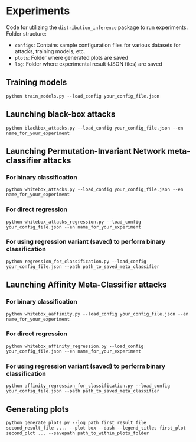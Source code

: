# Experiments

Code for utilizing the `distribution_inference` package to run experiments.
Folder structure:

- `configs`: Contains sample configuration files for various datasets for attacks, training models, etc.
- `plots`: Folder where generated plots are saved
- `log`: Folder where experimental result (JSON files) are saved

## Training models

`python train_models.py --load_config your_config_file.json`

## Launching black-box attacks

`python blackbox_attacks.py --load_config your_config_file.json --en name_for_your_experiment`

## Launching Permutation-Invariant Network meta-classifier attacks

### For binary classification

`python whitebox_attacks.py --load_config your_config_file.json --en name_for_your_experiment`

### For direct regression

`python whitebox_attacks_regression.py --load_config your_config_file.json --en name_for_your_experiment`

### For using regression variant (saved) to perform binary classification

`python regression_for_classification.py --load_config your_config_file.json --path path_to_saved_meta_classifier`

## Launching Affinity Meta-Classifier attacks

### For binary classification

`python whitebox_aaffinity.py --load_config your_config_file.json --en name_for_your_experiment`

### For direct regression

`python whitebox_affinity_regression.py --load_config your_config_file.json --en name_for_your_experiment`

### For using regression variant (saved) to perform binary classification

`python affinity_regression_for_classification.py --load_config your_config_file.json --path path_to_saved_meta_classifier`

## Generating plots

`python generate_plots.py --log_path first_result_file second_result_file .... --plot box --dash --legend_titles first_plot second_plot ... --savepath path_to_within_plots_folder`
